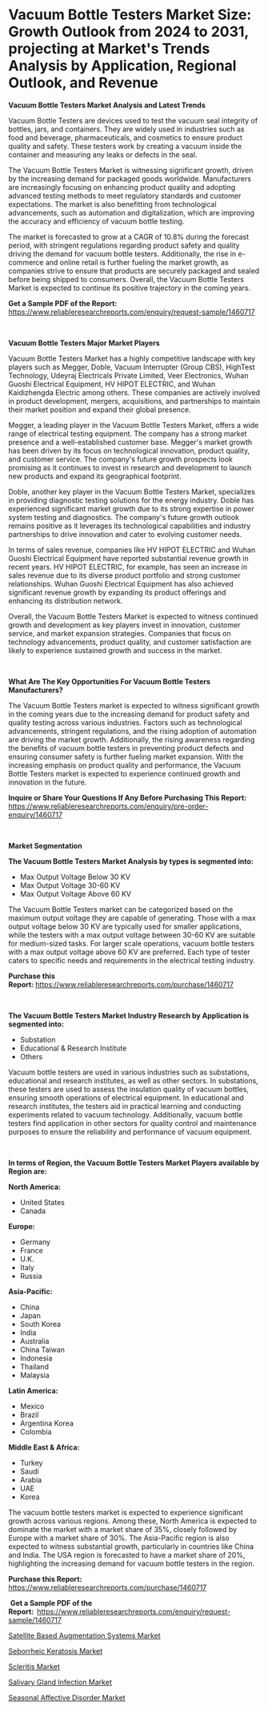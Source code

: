 <p><h1>Vacuum Bottle Testers Market Size: Growth Outlook from 2024 to 2031, projecting at Market's Trends Analysis by Application, Regional Outlook, and Revenue</h1></p><p><strong>Vacuum Bottle Testers Market Analysis and Latest Trends</strong></p>
<p><p>Vacuum Bottle Testers are devices used to test the vacuum seal integrity of bottles, jars, and containers. They are widely used in industries such as food and beverage, pharmaceuticals, and cosmetics to ensure product quality and safety. These testers work by creating a vacuum inside the container and measuring any leaks or defects in the seal.</p><p>The Vacuum Bottle Testers Market is witnessing significant growth, driven by the increasing demand for packaged goods worldwide. Manufacturers are increasingly focusing on enhancing product quality and adopting advanced testing methods to meet regulatory standards and customer expectations. The market is also benefitting from technological advancements, such as automation and digitalization, which are improving the accuracy and efficiency of vacuum bottle testing.</p><p>The market is forecasted to grow at a CAGR of 10.8% during the forecast period, with stringent regulations regarding product safety and quality driving the demand for vacuum bottle testers. Additionally, the rise in e-commerce and online retail is further fueling the market growth, as companies strive to ensure that products are securely packaged and sealed before being shipped to consumers. Overall, the Vacuum Bottle Testers Market is expected to continue its positive trajectory in the coming years.</p></p>
<p><strong>Get a Sample PDF of the Report:&nbsp;</strong> <a href="https://www.reliableresearchreports.com/enquiry/request-sample/1460717">https://www.reliableresearchreports.com/enquiry/request-sample/1460717</a></p>
<p>&nbsp;</p>
<p><strong>Vacuum Bottle Testers Major Market Players</strong></p>
<p><p>Vacuum Bottle Testers Market has a highly competitive landscape with key players such as Megger, Doble, Vacuum Interrupter (Group CBS), HighTest Technology, Udeyraj Electricals Private Limited, Veer Electronics, Wuhan Guoshi Electrical Equipment, HV HIPOT ELECTRIC, and Wuhan Kaidizhengda Electric among others. These companies are actively involved in product development, mergers, acquisitions, and partnerships to maintain their market position and expand their global presence.</p><p>Megger, a leading player in the Vacuum Bottle Testers Market, offers a wide range of electrical testing equipment. The company has a strong market presence and a well-established customer base. Megger's market growth has been driven by its focus on technological innovation, product quality, and customer service. The company's future growth prospects look promising as it continues to invest in research and development to launch new products and expand its geographical footprint.</p><p>Doble, another key player in the Vacuum Bottle Testers Market, specializes in providing diagnostic testing solutions for the energy industry. Doble has experienced significant market growth due to its strong expertise in power system testing and diagnostics. The company's future growth outlook remains positive as it leverages its technological capabilities and industry partnerships to drive innovation and cater to evolving customer needs.</p><p>In terms of sales revenue, companies like HV HIPOT ELECTRIC and Wuhan Guoshi Electrical Equipment have reported substantial revenue growth in recent years. HV HIPOT ELECTRIC, for example, has seen an increase in sales revenue due to its diverse product portfolio and strong customer relationships. Wuhan Guoshi Electrical Equipment has also achieved significant revenue growth by expanding its product offerings and enhancing its distribution network.</p><p>Overall, the Vacuum Bottle Testers Market is expected to witness continued growth and development as key players invest in innovation, customer service, and market expansion strategies. Companies that focus on technology advancements, product quality, and customer satisfaction are likely to experience sustained growth and success in the market.</p></p>
<p>&nbsp;</p>
<p><strong>What Are The Key Opportunities For Vacuum Bottle Testers Manufacturers?</strong></p>
<p><p>The Vacuum Bottle Testers market is expected to witness significant growth in the coming years due to the increasing demand for product safety and quality testing across various industries. Factors such as technological advancements, stringent regulations, and the rising adoption of automation are driving the market growth. Additionally, the rising awareness regarding the benefits of vacuum bottle testers in preventing product defects and ensuring consumer safety is further fueling market expansion. With the increasing emphasis on product quality and performance, the Vacuum Bottle Testers market is expected to experience continued growth and innovation in the future.</p></p>
<p><strong>Inquire or Share Your Questions If Any Before Purchasing This Report:</strong> <a href="https://www.reliableresearchreports.com/enquiry/pre-order-enquiry/1460717">https://www.reliableresearchreports.com/enquiry/pre-order-enquiry/1460717</a></p>
<p>&nbsp;</p>
<p><strong>Market Segmentation</strong></p>
<p><strong>The Vacuum Bottle Testers Market Analysis by types is segmented into:</strong></p>
<p><ul><li>Max Output Voltage Below 30 KV</li><li>Max Output Voltage 30-60 KV</li><li>Max Output Voltage Above 60 KV</li></ul></p>
<p><p>The Vacuum Bottle Testers market can be categorized based on the maximum output voltage they are capable of generating. Those with a max output voltage below 30 KV are typically used for smaller applications, while the testers with a max output voltage between 30-60 KV are suitable for medium-sized tasks. For larger scale operations, vacuum bottle testers with a max output voltage above 60 KV are preferred. Each type of tester caters to specific needs and requirements in the electrical testing industry.</p></p>
<p><strong>Purchase this Report:&nbsp;</strong><a href="https://www.reliableresearchreports.com/purchase/1460717">https://www.reliableresearchreports.com/purchase/1460717</a></p>
<p>&nbsp;</p>
<p><strong>The Vacuum Bottle Testers Market Industry Research by Application is segmented into:</strong></p>
<p><ul><li>Substation</li><li>Educational & Research Institute</li><li>Others</li></ul></p>
<p><p>Vacuum bottle testers are used in various industries such as substations, educational and research institutes, as well as other sectors. In substations, these testers are used to assess the insulation quality of vacuum bottles, ensuring smooth operations of electrical equipment. In educational and research institutes, the testers aid in practical learning and conducting experiments related to vacuum technology. Additionally, vacuum bottle testers find application in other sectors for quality control and maintenance purposes to ensure the reliability and performance of vacuum equipment.</p></p>
<p>&nbsp;</p>
<p><strong>In terms of Region, the Vacuum Bottle Testers Market Players available by Region are:</strong></p>
<p>
    <p> <strong> North America: </strong>
        <ul>
            <li>United States</li>
            <li>Canada</li>
        </ul>
        </p> 
    <p> <strong> Europe: </strong>
        <ul>
            <li>Germany</li>
            <li>France</li>
            <li>U.K.</li>
            <li>Italy</li>
            <li>Russia</li>
        </ul>
        </p> 
    <p> <strong> Asia-Pacific: </strong>
        <ul>
            <li>China</li>
            <li>Japan</li>
            <li>South Korea</li>
            <li>India</li>
            <li>Australia</li>
            <li>China Taiwan</li>
            <li>Indonesia</li>
            <li>Thailand</li>
            <li>Malaysia</li>
        </ul>
        </p> 
    <p> <strong> Latin America: </strong>
        <ul>
            <li>Mexico</li>
            <li>Brazil</li>
            <li>Argentina Korea</li>
            <li>Colombia</li>
        </ul>
        </p> 
    <p> <strong> Middle East & Africa: </strong>
        <ul>
            <li>Turkey</li>
            <li>Saudi</li>
            <li>Arabia</li>
            <li>UAE</li>
            <li>Korea</li>
        </ul>
    </p>
    </p>
<p><p>The vacuum bottle testers market is expected to experience significant growth across various regions. Among these, North America is expected to dominate the market with a market share of 35%, closely followed by Europe with a market share of 30%. The Asia-Pacific region is also expected to witness substantial growth, particularly in countries like China and India. The USA region is forecasted to have a market share of 20%, highlighting the increasing demand for vacuum bottle testers in the region.</p></p>
<p><strong>Purchase this Report: </strong><a href="https://www.reliableresearchreports.com/purchase/1460717">https://www.reliableresearchreports.com/purchase/1460717</a></p>
<p>&nbsp;<strong>Get a Sample PDF of the Report:&nbsp;&nbsp;</strong><a href="https://www.reliableresearchreports.com/enquiry/request-sample/1460717">https://www.reliableresearchreports.com/enquiry/request-sample/1460717</a></p>
<p><strong></strong></p>
<p><p><a href="https://medium.com/@piperhickle/satellite-based-augmentation-systems-market-size-market-outlook-and-market-forecast-2024-to-2031-c5e5c208eda4">Satellite Based Augmentation Systems Market</a></p><p><a href="https://medium.com/@piperhickle/seborrheic-keratosis-market-the-key-to-successful-business-strategy-forecast-till-2031-083407f74b2a">Seborrheic Keratosis Market</a></p><p><a href="https://medium.com/@piperhickle/scleritis-market-analysis-and-sze-forecasted-for-period-from-2024-to-2031-54e697f05c14">Scleritis Market</a></p><p><a href="https://medium.com/@piperhickle/salivary-gland-infection-market-report-reveals-the-latest-trends-and-growth-opportunities-of-this-449f63925a7d">Salivary Gland Infection Market</a></p><p><a href="https://medium.com/@piperhickle/seasonal-affective-disorder-market-research-report-its-history-and-forecast-2024-to-2031-976f60faa099">Seasonal Affective Disorder Market</a></p></p>